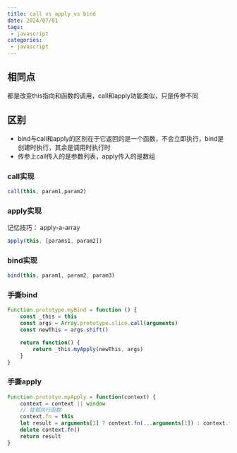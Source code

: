 ```yaml
---
title: call vs apply vs bind
date: 2024/07/01
tags:
 - javascript
categories:
 - javascript
---
```


## 相同点

都是改变this指向和函数的调用，call和apply功能类似，只是传参不同

## 区别

- bind与call和apply的区别在于它返回的是一个函数，不会立即执行，bind是创建时执行，其余是调用时执行时
- 传参上call传入的是参数列表，apply传入的是数组

### call实现

```js
call(this, param1,param2)
```

### apply实现

记忆技巧： apply-a-array

```js
apply(this, [params1, param2])
```

### bind实现

```js
bind(this, param1, param2, param3)
```

### 手撕bind

```js
Function.prototype.myBind = function () {
    const _this = this
    const args = Array.prototype.slice.call(arguments)
    const newThis = args.shift()

    return function() {
        return _this.myApply(newThis, args)
    }
}
```

### 手撕apply

```js
Function.prototye.myApply = function(context) {
    context = context || window
    // 挂载执行函数
    context.fn = this
    let result = arguments[1] ? context.fn(...arguments[1]) : context.fn()
    delete context.fn()
    return result
}
```

